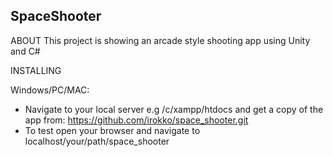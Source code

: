 ## SpaceShooter
ABOUT
This project is showing an arcade style shooting app using Unity and C#

INSTALLING

Windows/PC/MAC:
* Navigate to your local server e.g /c/xampp/htdocs and get a copy of the app from:
https://github.com/irokko/space_shooter.git
* To test open your browser and navigate to localhost/your/path/space_shooter